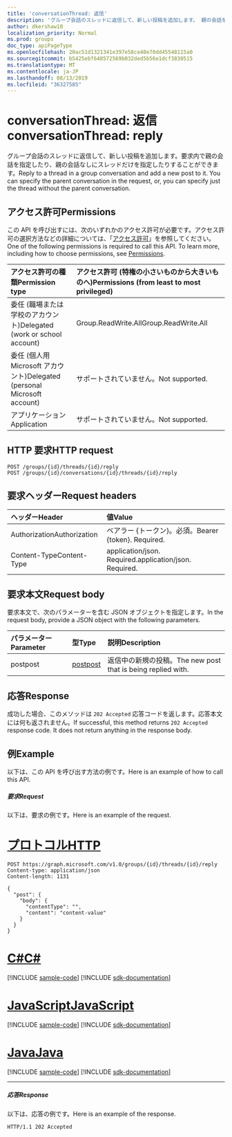 ```yaml
---
title: 'conversationThread: 返信'
description: 'グループ会話のスレッドに返信して、新しい投稿を追加します。 親の会話を指定できます。 '
author: dkershaw10
localization_priority: Normal
ms.prod: groups
doc_type: apiPageType
ms.openlocfilehash: 20ac51d1321341e397e58ce40e70dd45548115a0
ms.sourcegitcommit: b5425ebf648572569b032ded5b56e1dcf3830515
ms.translationtype: MT
ms.contentlocale: ja-JP
ms.lasthandoff: 08/13/2019
ms.locfileid: "36327585"
---
```

# <a name="conversationthread-reply"></a><span data-ttu-id="cbb0a-104">conversationThread: 返信</span><span class="sxs-lookup"><span data-stu-id="cbb0a-104">conversationThread: reply</span></span>

<span data-ttu-id="cbb0a-p102">グループ会話のスレッドに返信して、新しい投稿を追加します。要求内で親の会話を指定したり、親の会話なしにスレッドだけを指定したりすることができます。</span><span class="sxs-lookup"><span data-stu-id="cbb0a-p102">Reply to a thread in a group conversation and add a new post to it. You can specify the parent conversation in the request, or, you can specify just the thread without the parent conversation.</span></span>

## <a name="permissions"></a><span data-ttu-id="cbb0a-107">アクセス許可</span><span class="sxs-lookup"><span data-stu-id="cbb0a-107">Permissions</span></span>
<span data-ttu-id="cbb0a-p103">この API を呼び出すには、次のいずれかのアクセス許可が必要です。アクセス許可の選択方法などの詳細については、「[アクセス許可](/graph/permissions-reference)」を参照してください。</span><span class="sxs-lookup"><span data-stu-id="cbb0a-p103">One of the following permissions is required to call this API. To learn more, including how to choose permissions, see [Permissions](/graph/permissions-reference).</span></span>

|<span data-ttu-id="cbb0a-110">アクセス許可の種類</span><span class="sxs-lookup"><span data-stu-id="cbb0a-110">Permission type</span></span>      | <span data-ttu-id="cbb0a-111">アクセス許可 (特権の小さいものから大きいものへ)</span><span class="sxs-lookup"><span data-stu-id="cbb0a-111">Permissions (from least to most privileged)</span></span>              |
|:--------------------|:---------------------------------------------------------|
|<span data-ttu-id="cbb0a-112">委任 (職場または学校のアカウント)</span><span class="sxs-lookup"><span data-stu-id="cbb0a-112">Delegated (work or school account)</span></span> | <span data-ttu-id="cbb0a-113">Group.ReadWrite.All</span><span class="sxs-lookup"><span data-stu-id="cbb0a-113">Group.ReadWrite.All</span></span>    |
|<span data-ttu-id="cbb0a-114">委任 (個人用 Microsoft アカウント)</span><span class="sxs-lookup"><span data-stu-id="cbb0a-114">Delegated (personal Microsoft account)</span></span> | <span data-ttu-id="cbb0a-115">サポートされていません。</span><span class="sxs-lookup"><span data-stu-id="cbb0a-115">Not supported.</span></span>    |
|<span data-ttu-id="cbb0a-116">アプリケーション</span><span class="sxs-lookup"><span data-stu-id="cbb0a-116">Application</span></span> | <span data-ttu-id="cbb0a-117">サポートされていません。</span><span class="sxs-lookup"><span data-stu-id="cbb0a-117">Not supported.</span></span> |

## <a name="http-request"></a><span data-ttu-id="cbb0a-118">HTTP 要求</span><span class="sxs-lookup"><span data-stu-id="cbb0a-118">HTTP request</span></span>
<!-- { "blockType": "ignored" } -->
```http
POST /groups/{id}/threads/{id}/reply
POST /groups/{id}/conversations/{id}/threads/{id}/reply
```
## <a name="request-headers"></a><span data-ttu-id="cbb0a-119">要求ヘッダー</span><span class="sxs-lookup"><span data-stu-id="cbb0a-119">Request headers</span></span>
| <span data-ttu-id="cbb0a-120">ヘッダー</span><span class="sxs-lookup"><span data-stu-id="cbb0a-120">Header</span></span>       | <span data-ttu-id="cbb0a-121">値</span><span class="sxs-lookup"><span data-stu-id="cbb0a-121">Value</span></span> |
|:---------------|:--------|
| <span data-ttu-id="cbb0a-122">Authorization</span><span class="sxs-lookup"><span data-stu-id="cbb0a-122">Authorization</span></span>  | <span data-ttu-id="cbb0a-p104">ベアラー {トークン}。必須。</span><span class="sxs-lookup"><span data-stu-id="cbb0a-p104">Bearer {token}. Required.</span></span>  |
| <span data-ttu-id="cbb0a-125">Content-Type</span><span class="sxs-lookup"><span data-stu-id="cbb0a-125">Content-Type</span></span>  | <span data-ttu-id="cbb0a-p105">application/json. Required.</span><span class="sxs-lookup"><span data-stu-id="cbb0a-p105">application/json. Required.</span></span>  |

## <a name="request-body"></a><span data-ttu-id="cbb0a-128">要求本文</span><span class="sxs-lookup"><span data-stu-id="cbb0a-128">Request body</span></span>
<span data-ttu-id="cbb0a-129">要求本文で、次のパラメーターを含む JSON オブジェクトを指定します。</span><span class="sxs-lookup"><span data-stu-id="cbb0a-129">In the request body, provide a JSON object with the following parameters.</span></span>

| <span data-ttu-id="cbb0a-130">パラメーター</span><span class="sxs-lookup"><span data-stu-id="cbb0a-130">Parameter</span></span>    | <span data-ttu-id="cbb0a-131">型</span><span class="sxs-lookup"><span data-stu-id="cbb0a-131">Type</span></span>   |<span data-ttu-id="cbb0a-132">説明</span><span class="sxs-lookup"><span data-stu-id="cbb0a-132">Description</span></span>|
|:---------------|:--------|:----------|
|<span data-ttu-id="cbb0a-133">post</span><span class="sxs-lookup"><span data-stu-id="cbb0a-133">post</span></span>|[<span data-ttu-id="cbb0a-134">post</span><span class="sxs-lookup"><span data-stu-id="cbb0a-134">post</span></span>](../resources/post.md)|<span data-ttu-id="cbb0a-135">返信中の新規の投稿。</span><span class="sxs-lookup"><span data-stu-id="cbb0a-135">The new post that is being replied with.</span></span>|

## <a name="response"></a><span data-ttu-id="cbb0a-136">応答</span><span class="sxs-lookup"><span data-stu-id="cbb0a-136">Response</span></span>

<span data-ttu-id="cbb0a-p106">成功した場合、このメソッドは `202 Accepted` 応答コードを返します。応答本文には何も返されません。</span><span class="sxs-lookup"><span data-stu-id="cbb0a-p106">If successful, this method returns `202 Accepted` response code. It does not return anything in the response body.</span></span>

## <a name="example"></a><span data-ttu-id="cbb0a-139">例</span><span class="sxs-lookup"><span data-stu-id="cbb0a-139">Example</span></span>
<span data-ttu-id="cbb0a-140">以下は、この API を呼び出す方法の例です。</span><span class="sxs-lookup"><span data-stu-id="cbb0a-140">Here is an example of how to call this API.</span></span>
##### <a name="request"></a><span data-ttu-id="cbb0a-141">要求</span><span class="sxs-lookup"><span data-stu-id="cbb0a-141">Request</span></span>
<span data-ttu-id="cbb0a-142">以下は、要求の例です。</span><span class="sxs-lookup"><span data-stu-id="cbb0a-142">Here is an example of the request.</span></span>

# <a name="httptabhttp"></a>[<span data-ttu-id="cbb0a-143">プロトコル</span><span class="sxs-lookup"><span data-stu-id="cbb0a-143">HTTP</span></span>](#tab/http)
<!-- {
  "blockType": "request",
  "name": "conversationthread_reply"
}-->
```http
POST https://graph.microsoft.com/v1.0/groups/{id}/threads/{id}/reply
Content-type: application/json
Content-length: 1131

{
  "post": {
    "body": {
      "contentType": "",
      "content": "content-value"
    }
  }
}
```
# <a name="ctabcsharp"></a>[<span data-ttu-id="cbb0a-144">C#</span><span class="sxs-lookup"><span data-stu-id="cbb0a-144">C#</span></span>](#tab/csharp)
[!INCLUDE [sample-code](../includes/snippets/csharp/conversationthread-reply-csharp-snippets.md)]
[!INCLUDE [sdk-documentation](../includes/snippets/snippets-sdk-documentation-link.md)]

# <a name="javascripttabjavascript"></a>[<span data-ttu-id="cbb0a-145">JavaScript</span><span class="sxs-lookup"><span data-stu-id="cbb0a-145">JavaScript</span></span>](#tab/javascript)
[!INCLUDE [sample-code](../includes/snippets/javascript/conversationthread-reply-javascript-snippets.md)]
[!INCLUDE [sdk-documentation](../includes/snippets/snippets-sdk-documentation-link.md)]

# <a name="javatabjava"></a>[<span data-ttu-id="cbb0a-146">Java</span><span class="sxs-lookup"><span data-stu-id="cbb0a-146">Java</span></span>](#tab/java)
[!INCLUDE [sample-code](../includes/snippets/java/conversationthread-reply-java-snippets.md)]
[!INCLUDE [sdk-documentation](../includes/snippets/snippets-sdk-documentation-link.md)]

---


##### <a name="response"></a><span data-ttu-id="cbb0a-147">応答</span><span class="sxs-lookup"><span data-stu-id="cbb0a-147">Response</span></span>
<span data-ttu-id="cbb0a-148">以下は、応答の例です。</span><span class="sxs-lookup"><span data-stu-id="cbb0a-148">Here is an example of the response.</span></span>
<!-- {
  "blockType": "response",
  "truncated": true
} -->
```http
HTTP/1.1 202 Accepted
```

<!-- uuid: 8fcb5dbc-d5aa-4681-8e31-b001d5168d79
2015-10-25 14:57:30 UTC -->
<!-- {
  "type": "#page.annotation",
  "description": "conversationThread: reply",
  "keywords": "",
  "section": "documentation",
  "tocPath": "",
  "suppressions": [
  ]
}-->
